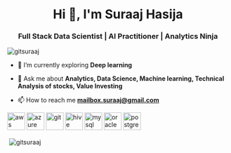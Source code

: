 
<h1 align="center">Hi 👋, I'm Suraaj Hasija</h1>
<h3 align="center">Full Stack Data Scientist | AI Practitioner | Analytics Ninja</h3>

<p align="left"> <img src="https://komarev.com/ghpvc/?username=gitsuraaj" alt="gitsuraaj" /> </p>

- 🌱 I’m currently exploring **Deep learning**

- 💬 Ask me about **Analytics, Data Science, Machine learning, Technical Analysis of stocks, Value Investing**

- 📫 How to reach me **mailbox.suraaj@gmail.com**

<p align="left"><img src="https://devicons.github.io/devicon/devicon.git/icons/amazonwebservices/amazonwebservices-original-wordmark.svg" alt="aws" width="40" height="40"/> <img src="https://www.vectorlogo.zone/logos/microsoft_azure/microsoft_azure-icon.svg" alt="azure" width="40" height="40"/> <img src="https://www.vectorlogo.zone/logos/git-scm/git-scm-icon.svg" alt="git" width="40" height="40"/> <img src="https://www.vectorlogo.zone/logos/apache_hive/apache_hive-icon.svg" alt="hive" width="40" height="40"/> <img src="https://devicons.github.io/devicon/devicon.git/icons/mysql/mysql-original-wordmark.svg" alt="mysql" width="40" height="40"/> <img src="https://devicons.github.io/devicon/devicon.git/icons/oracle/oracle-original.svg" alt="oracle" width="40" height="40"/> <img src="https://devicons.github.io/devicon/devicon.git/icons/postgresql/postgresql-original-wordmark.svg" alt="postgresql" width="40" height="40"/></p><p><img 

<p >&nbsp;<img align="center" src="https://github-readme-stats.vercel.app/api?username=gitsuraaj&show_icons=true" alt="gitsuraaj" /></p>

</p>

